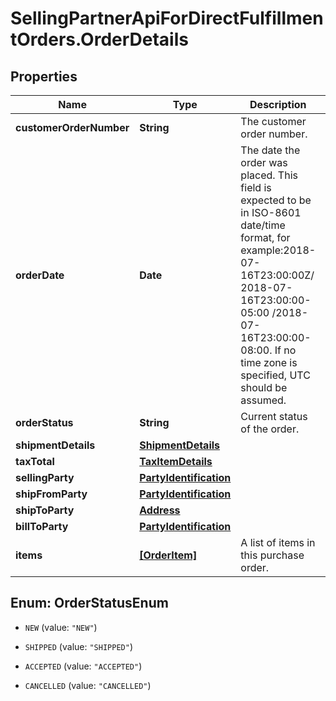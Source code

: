 # SellingPartnerApiForDirectFulfillmentOrders.OrderDetails

## Properties

Name | Type | Description | Notes
------------ | ------------- | ------------- | -------------
**customerOrderNumber** | **String** | The customer order number. | 
**orderDate** | **Date** | The date the order was placed. This  field is expected to be in ISO-8601 date/time format, for example:2018-07-16T23:00:00Z/ 2018-07-16T23:00:00-05:00 /2018-07-16T23:00:00-08:00. If no time zone is specified, UTC should be assumed. | 
**orderStatus** | **String** | Current status of the order. | [optional] 
**shipmentDetails** | [**ShipmentDetails**](ShipmentDetails.md) |  | 
**taxTotal** | [**TaxItemDetails**](TaxItemDetails.md) |  | [optional] 
**sellingParty** | [**PartyIdentification**](PartyIdentification.md) |  | 
**shipFromParty** | [**PartyIdentification**](PartyIdentification.md) |  | 
**shipToParty** | [**Address**](Address.md) |  | 
**billToParty** | [**PartyIdentification**](PartyIdentification.md) |  | 
**items** | [**[OrderItem]**](OrderItem.md) | A list of items in this purchase order. | 



## Enum: OrderStatusEnum


* `NEW` (value: `"NEW"`)

* `SHIPPED` (value: `"SHIPPED"`)

* `ACCEPTED` (value: `"ACCEPTED"`)

* `CANCELLED` (value: `"CANCELLED"`)




